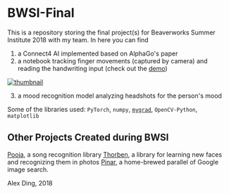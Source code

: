 # BWSI-Final

This is a repository storing the final project(s) for Beaverworks Summer Institute 2018 with my team. In here you can find
1. a Connect4 AI implemented based on AlphaGo's paper
2. a notebook tracking finger movements (captured by camera) and reading the handwriting input (check out the [demo](https://www.youtube.com/watch?v=MBgzzXL_GCM))

[![thumbnail](https://img.youtube.com/vi/MBgzzXL_GCM/0.jpg)](https://www.youtube.com/watch?v=MBgzzXL_GCM)

3. a mood recognition model analyzing headshots for the person's mood

Some of the libraries used:
`PyTorch`, `numpy`, [`mygrad`](https://github.com/rsokl/MyGrad), `OpenCV-Python`, `matplotlib`

## Other Projects Created during BWSI
[Pooja](https://github.com/alexding123/Pooja), a song recognition library
[Thorben](https://github.com/alexding123/Thorben), a library for learning new faces and recognizing them in photos
[Pinar](https://github.com/alexding123/Pinar), a home-brewed parallel of Google image search. 

Alex Ding, 2018
